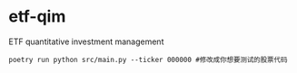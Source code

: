 # etf-qim
ETF quantitative investment management


```commandline
poetry run python src/main.py --ticker 000000 #修改成你想要测试的股票代码

```

